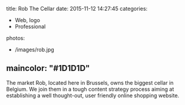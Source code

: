 title: Rob The Cellar
date: 2015-11-12 14:27:45
categories: 
- Web, logo
- Professional

photos:
- /images/rob.jpg

maincolor: "#1D1D1D"
---

The market Rob, located here in Brussels, owns the biggest cellar in Belgium. We join them in a tough content strategy process aiming at establishing a well thought-out, user friendly online shopping website.